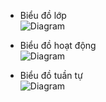 - Biểu đồ lớp  
![Diagram](https://www.planttext.com/api/plantuml/png/N90z3i8m38NtdC8Z34NY0gY2BWnC5GSmhLKYyYCbBWXLd8o18t45qZIbXGoHtYVRxzdlvoltZ8vRhGHBLWJh5UmKUW-5nCQXXWmEzYe9jjPUf6cWl7icBKGLguwU77G2uYlPzHK6DVqIqYXLGiesqYoMax8j1_aO9mvkVoDZjeIaOQXRXoojISYVxQqW3YP-FcgCtCqwJmFR5uaLo0Hr-9Ak70MHEhynApGLgOa6YxXvbcr65p6wHPZM43cPkZ_k1m00__y30000)


- Biểu đồ hoạt động  
![Diagram](https://www.planttext.com/api/plantuml/png/T92nIWD148RxVOg_l1HQMEOAerZO62njpylcTl1kDznE3gws594yW4KgiH0i135Rf5ZnFVO9V0KdeY2IJ34Cy_yVF_oVOJtoNBGyRsh5nBN6mJwEIgQEkCS95LLRDDZ3cUj8uzYvAx8LpbjNQk-L-cRLS5nzFATmJvZ4Dv5BayAjnSnGawlXAQLmRS7ol94TNyJ1z2lJ5Da_l9cdiB1uNwJLAwEBZuS3uRH5rci_K93PaLYPj5hdMnri2cl0BYxjZ-4YBajO8Px-PkLArruZisvxaWGzzBXCuKwSTa9JwS3Dr4ZkJOTV0000__y30000)    


- Biểu đồ tuần tự  
![Diagram](https://www.planttext.com/api/plantuml/png/Z991IiGm58RtESMxGDsucuKCEWj11K55jsaCa-0q6PFNWakPfGXw0mTnuM90GH3QXOiKxv4JU0MJWaEhKtMJGlZ-zpx-zADw6rga1lDiGb3YXCFw6Xpmyvmhnc4awTZG31BOquNaiAdrcLHZs3UQSMi9eGorWIFB3Oa791jmp5ChaSC0wfjw5c0bVBcOag_xW8meqfJQoEn8NyqoG4C1XNi9E4e5zMqxkSIJplWJDsSXvAld-75tIW2B4zgR6ga1RCSjge6lugumcmctK8AiqDuArBM2gP1PZ_IkBnykshuDswDvQ7nv3uMlBdya_XBzXg-is9Ul28Lxx5DzVygxpIu3lzNQDD-X_-UQkhdkFiQGgzFuStq2003__mC0)
